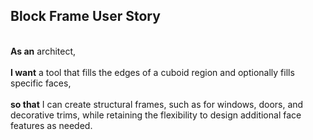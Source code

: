 ## Block Frame User Story

<br> **As an** architect,<br>
<br>**I want** a tool that fills the edges of a cuboid region and optionally fills specific faces,<br>
<br>**so that** I can create structural frames, such as for windows, doors, and decorative trims, while retaining the flexibility to design additional face features as needed.<br>
